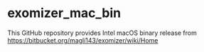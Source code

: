 # exomizer_mac_bin
This GitHub repository provides Intel macOS binary release from https://bitbucket.org/magli143/exomizer/wiki/Home

